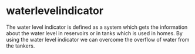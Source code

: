 # waterlevelindicator
The water level indicator is defined as a system which gets the information about the water level in reservoirs or in tanks which is used in homes. By using the water level indicator we can overcome the overflow of water from the tankers.
